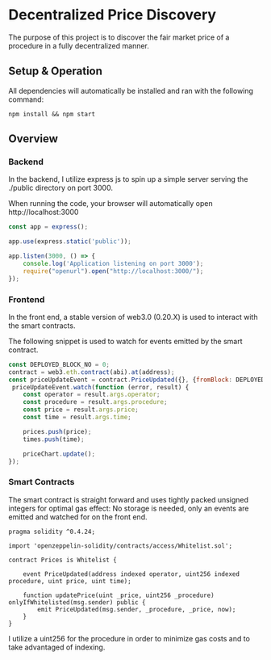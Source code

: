 # Decentralized Price Discovery

The purpose of this project is to discover the fair market price of a procedure in a fully decentralized manner.

## Setup & Operation
All dependencies will automatically be installed and ran with the following command:

`npm install && npm start`

## Overview

### Backend

In the backend, I utilize express js to spin up a simple server serving the ./public directory on port 3000.

When running the code, your browser will automatically open http://localhost:3000

```javascript const express = require('express');
const app = express();

app.use(express.static('public'));

app.listen(3000, () => {
    console.log('Application listening on port 3000');
    require("openurl").open("http://localhost:3000/");
});
```


### Frontend

In the front end, a stable version of web3.0 (0.20.X) is used to interact with the smart contracts.

The following snippet is used to watch for events emitted by the smart contract.

```javascript
const DEPLOYED_BLOCK_NO = 0;
contract = web3.eth.contract(abi).at(address);
const priceUpdateEvent = contract.PriceUpdated({}, {fromBlock: DEPLOYED_BLOCK_NO, toBlock: 'pending'});
 priceUpdateEvent.watch(function (error, result) {
    const operator = result.args.operator;
    const procedure = result.args.procedure;
    const price = result.args.price;
    const time = result.args.time;

    prices.push(price);
    times.push(time);

    priceChart.update();
});
```


### Smart Contracts

The smart contract is straight forward and uses tightly packed unsigned integers for optimal gas effect:
No storage is needed, only an events are emitted and watched for on the front end.

```solidity
pragma solidity ^0.4.24;

import 'openzeppelin-solidity/contracts/access/Whitelist.sol';

contract Prices is Whitelist {

    event PriceUpdated(address indexed operator, uint256 indexed procedure, uint price, uint time);

    function updatePrice(uint _price, uint256 _procedure) onlyIfWhitelisted(msg.sender) public {
        emit PriceUpdated(msg.sender, _procedure, _price, now);
    }
}
```

I utilize a uint256 for the procedure in order to minimize gas costs and to take advantaged of indexing.



